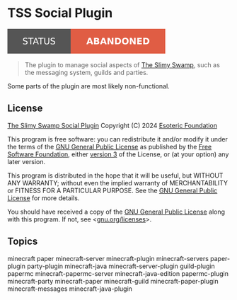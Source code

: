 # TSS Social Plugin

[![Project Status: Abandoned](./assets/images/badges/status.svg)](./)

> The plugin to manage social aspects of [The Slimy Swamp](https://github.com/TheSlimySwamp/), such as the messaging system, guilds and parties.

Some parts of the plugin are most likely non-functional.

## License

[The Slimy Swamp Social Plugin](./) Copyright (C) 2024 [Esoteric Foundation](https://esoteric.foundation)

This program is free software: you can redistribute it and/or modify it under the terms of the [GNU General Public License](./LICENSE) as published by the [Free Software Foundation](https://www.fsf.org/), either [version 3](./LICENSE) of the License, or (at your option) any later version.

This program is distributed in the hope that it will be useful, but WITHOUT ANY WARRANTY; without even the implied warranty of MERCHANTABILITY or FITNESS FOR A PARTICULAR PURPOSE. See the [GNU General Public License](./LICENSE) for more details.

You should have received a copy of the [GNU General Public License](./LICENSE) along with this program. If not, see <[gnu.org/licenses](https://www.gnu.org/licenses/)>.

## Topics

minecraft paper minecraft-server minecraft-plugin minecraft-servers paper-plugin party-plugin minecraft-java minecraft-server-plugin guild-plugin papermc minecraft-papermc-server minecraft-java-edition papermc-plugin minecraft-party minecraft-paper minecraft-guild minecraft-paper-plugin minecraft-messages minecraft-java-plugin

